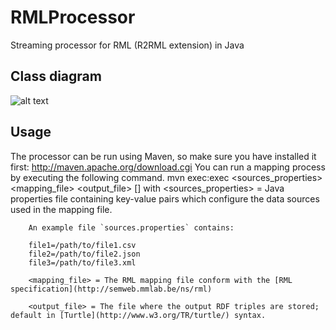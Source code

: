 RMLProcessor
============

Streaming processor for RML (R2RML extension) in Java

Class diagram
-------------
![alt text](https://github.com/mielvds/RMLProcessor/blob/master/docs/class-diagram.jpg)

Usage
-----
The processor can be run using Maven, so make sure you have installed it first: http://maven.apache.org/download.cgi
You can run a mapping process by executing the following command.
    mvn exec:exec <sources_properties> <mapping_file> <output_file> [<graph>]
    with
        <sources_properties> = Java properties file containing key-value pairs which configure the data sources used in the mapping file. 
        
        An example file `sources.properties` contains:
        
        file1=/path/to/file1.csv
        file2=/path/to/file2.json
        file3=/path/to/file3.xml

        <mapping_file> = The RML mapping file conform with the [RML specification](http://semweb.mmlab.be/ns/rml)

        <output_file> = The file where the output RDF triples are stored; default in [Turtle](http://www.w3.org/TR/turtle/) syntax.




    